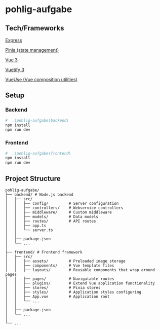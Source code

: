 # pohlig-aufgabe

## Tech/Frameworks

[Express](https://expressjs.com/)

[Pinia (state management)](https://pinia.vuejs.org/)

[Vue 3](https://vuejs.org/)

[Vuetify 3](https://next.vuetifyjs.com/en/)

[VueUse (Vue composition utilities)](https://vueuse.org/)

## Setup

### Backend

```bash
#  .\pohlig-aufgabe\backend\
npm install
npm run dev
```

### Frontend

```bash
#  .\pohlig-aufgabe\frontend\
npm install
npm run dev
```

## Project Structure
```
pohlig-aufgabe/
├── backend/ # Node.js backend
│   ├── src/
│   │   ├── config/         # Server configuration
│   │   ├── controllers/    # Webservice controllers
│   │   ├── middleware/     # Custom middleware
│   │   ├── models/         # Data models
│   │   ├── routes/         # API routes
│   │   ├── app.ts
│   │   └── server.ts
│   │
│   ├── package.json
│   └── ...
│
├── frontend/ # Frontend framework
│   ├── src/
│   │   ├── assets/         # Preloaded image storage
│   │   ├── components/     # Vue template files
│   │   ├── layouts/        # Reusable components that wrap around pages
│   │   ├── pages/          # Navigatable routes
│   │   ├── plugins/        # Extend Vue application functionality
│   │   ├── stores/         # Pinia stores
│   │   ├── styles/         # Application styles configuring
│   │   ├── App.vue         # Application root
│   │   └── ...
│   │
│   ├── package.json
│   └── ...
│
└── ... 
```